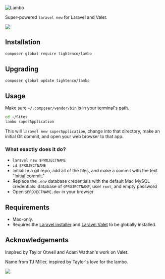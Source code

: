 ![Lambo](https://raw.githubusercontent.com/tightenco/lambo/master/lambo.jpg)

Super-powered `laravel new` for Laravel and Valet.


![](https://raw.githubusercontent.com/tightenco/lambo/master/lambo.gif)


## Installation

```bash
composer global require tightenco/lambo
```

## Upgrading 

```bash
composer global update tightenco/lambo
```

## Usage

Make sure `~/.composer/vendor/bin` is in your terminal's path.

```bash
cd ~/Sites
lambo superApplication
```

This will `laravel new superApplication`, change into that directory, make an initial Git commit, and open your web browser to that app.

### What exactly does it do?

- `laravel new $PROJECTNAME`
- `cd $PROJECTNAME`
- Initialize a git repo, add all of the files, and make a commit with the text "Initial commit."
- Replace the `.env` database credentials with the default Mac MySQL credentials: database of `$PROJECTNAME`, user `root`, and empty password
- Open `$PROJECTNAME.dev` in your browser

## Requirements

- Mac-only.
- Requires the [Laravel installer](https://laravel.com/docs/installation#installing-laravel) and [Laravel Valet](https://laravel.com/docs/valet) to be globally installed.

## Acknowledgements

Inspired by Taylor Otwell and Adam Wathan's work on Valet.

Name from TJ Miller, inspired by Taylor's love for the lambo.

![](https://i.imgur.com/CrS803Y.gif)
